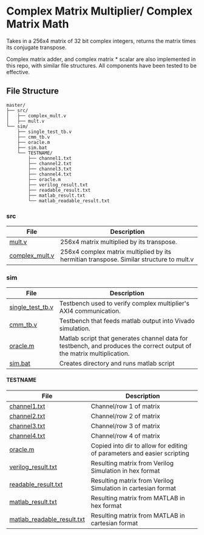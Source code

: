 # Complex Matrix Multiplier/ Complex Matrix Math

Takes in a 256x4 matrix of 32 bit complex integers, returns the matrix times its conjugate transpose.

Complex matrix adder, and complex matrix * scalar are also implemented in this repo, with similar file structures.
All components have been tested to be effective.


## File Structure

	
	master/
	├── src/
	│   ├── complex_mult.v
	│   ├── mult.v	
	└── sim/
	    ├── single_test_tb.v
	    ├── cmm_tb.v
	    ├── oracle.m
	    ├── sim.bat
	    └── TESTNAME/
	    	├── channel1.txt
	    	├── channel2.txt
	    	├── channel3.txt
	    	├── channel4.txt
	    	├── oracle.m
	    	├── verilog_result.txt
	    	├── readable_result.txt
	    	├── matlab_result.txt
	    	└── matlab_readable_result.txt
	 
	



### src
| File | Description |
| -------- | ------- |
| [mult.v](https://github.com/adolan527/cmm/blob/main/mult.v) | 256x4 matrix multiplied by its transpose. |
| [complex_mult.v](https://github.com/adolan527/cmm/blob/main/complex_mult.v) | 256x4 complex matrix multiplied by its hermitian transpose. Similar structure to mult.v |


### sim

| File | Description |
| -------- | ------- |
| [single_test_tb.v](https://github.com/adolan527/cmm/blob/main/sim/single_test_tb.v) | Testbench used to verify complex multiplier's AXI4 communication. |
| [cmm_tb.v](https://github.com/adolan527/cmm/blob/main/sim/cmm_tb.v) | Testbench that feeds matlab output into Vivado simulation. |
| [oracle.m](https://github.com/adolan527/cmm/blob/main/sim/oracle.m) | Matlab script that generates channel data for testbench, and produces the correct output of the matrix multiplication. |
| [sim.bat](https://github.com/adolan527/cmm/blob/main/sim/sim.bat) | Creates directory and runs matlab script |

#### TESTNAME

| File | Description |
| -------- | ------- |
| [channel1.txt](https://github.com/adolan527/cmm/blob/main/sim/eight/channel1.txt) | Channel/row 1 of matrix |
| [channel2.txt](https://github.com/adolan527/cmm/blob/main/sim/eight/channel2.txt) | Channel/row 2 of matrix |
| [channel3.txt](https://github.com/adolan527/cmm/blob/main/sim/eight/channel3.txt) | Channel/row 3 of matrix |
| [channel4.txt](https://github.com/adolan527/cmm/blob/main/sim/eight/channel4.txt) | Channel/row 4 of matrix |
| [oracle.m](https://github.com/adolan527/cmm/blob/main/sim/eight/oracle.m) | Copied into dir to allow for editing of parameters and easier scripting |
| [verilog_result.txt](https://github.com/adolan527/cmm/blob/main/sim/eight/verilog_result.txt) | Resulting matrix from Verilog Simulation in hex format |
| [readable_result.txt](https://github.com/adolan527/cmm/blob/main/sim/eight/readable_result.txt) | Resulting matrix from Verilog Simulation in cartesian format |
| [matlab_result.txt](https://github.com/adolan527/cmm/blob/main/sim/eight/matlab_result.txt) | Resulting matrix from MATLAB in hex format |
| [matlab_readable_result.txt](https://github.com/adolan527/cmm/blob/main/sim/eight/matlab_readable_result.txt) | Resulting matrix from MATLAB in cartesian format |

